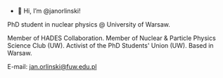 - 👋 Hi, I’m @janorlinski!

PhD student in nuclear physics @ University of Warsaw. 

Member of HADES Collaboration. Member of Nuclear & Particle Physics Science Club (UW). Activist of the PhD Students' Union (UW). Based in Warsaw.

E-mail: jan.orlinski@fuw.edu.pl

<!---
janorlinski/janorlinski is a ✨ special ✨ repository because its `README.md` (this file) appears on your GitHub profile.
You can click the Preview link to take a look at your changes.
--->
